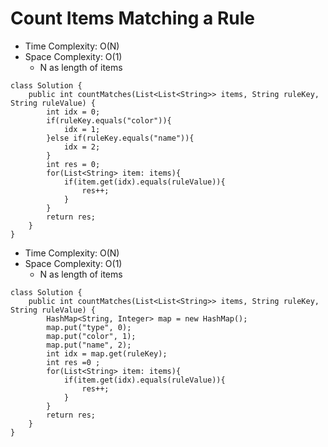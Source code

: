 # Count Items Matching a Rule

- Time Complexity: O(N)
- Space Complexity: O(1)
  - N as length of items

```
class Solution {
    public int countMatches(List<List<String>> items, String ruleKey, String ruleValue) {
        int idx = 0;
        if(ruleKey.equals("color")){
            idx = 1;
        }else if(ruleKey.equals("name")){
            idx = 2;
        }
        int res = 0;
        for(List<String> item: items){
            if(item.get(idx).equals(ruleValue)){
                res++;
            }
        }
        return res;
    }
}
```

- Time Complexity: O(N)
- Space Complexity: O(1)
  - N as length of items

```
class Solution {
    public int countMatches(List<List<String>> items, String ruleKey, String ruleValue) {
        HashMap<String, Integer> map = new HashMap();
        map.put("type", 0);
        map.put("color", 1);
        map.put("name", 2);
        int idx = map.get(ruleKey);
        int res =0 ;
        for(List<String> item: items){
            if(item.get(idx).equals(ruleValue)){
                res++;
            }
        }
        return res;
    }
}
```

